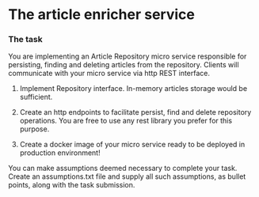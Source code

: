 # The article enricher service

### The task
You are implementing an Article Repository micro service responsible for persisting, finding and deleting articles from the repository. Clients will communicate with your micro service via http REST interface.
   
1. Implement Repository interface. In-memory articles storage would be sufficient.

2. Create an http endpoints to facilitate persist, find and delete repository operations. You are free to use any rest library you prefer for this purpose. 
   
3. Create a docker image of your micro service ready to be deployed in production environment!    

You can make assumptions deemed necessary to complete your task. Create an assumptions.txt file and supply all such assumptions, as bullet points, along with the task submission.
  